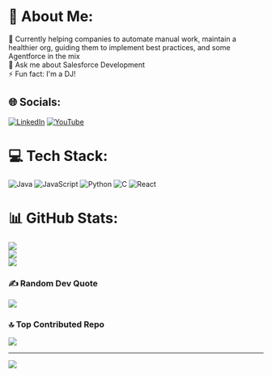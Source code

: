# 💫 About Me:
🔭 Currently helping companies to automate manual work, maintain a healthier org, guiding them to implement best practices, and some Agentforce in the mix<br>💬 Ask me about Salesforce Development<br>⚡ Fun fact: I'm a DJ!


## 🌐 Socials:
[![LinkedIn](https://img.shields.io/badge/LinkedIn-%230077B5.svg?logo=linkedin&logoColor=white)](https://linkedin.com/in/tomsouza4) [![YouTube](https://img.shields.io/badge/YouTube-%23FF0000.svg?logo=YouTube&logoColor=white)](https://youtube.com/@SalesforceTrentino) 

# 💻 Tech Stack:
![Java](https://img.shields.io/badge/java-%23ED8B00.svg?style=for-the-badge&logo=openjdk&logoColor=white) ![JavaScript](https://img.shields.io/badge/javascript-%23323330.svg?style=for-the-badge&logo=javascript&logoColor=%23F7DF1E) ![Python](https://img.shields.io/badge/python-3670A0?style=for-the-badge&logo=python&logoColor=ffdd54) ![C](https://img.shields.io/badge/c-%2300599C.svg?style=for-the-badge&logo=c&logoColor=white) ![React](https://img.shields.io/badge/react-%2320232a.svg?style=for-the-badge&logo=react&logoColor=%2361DAFB)
# 📊 GitHub Stats:
![](https://github-readme-stats.vercel.app/api?username=tomsouza4&theme=default&hide_border=false&include_all_commits=false&count_private=false)<br/>
![](https://github-readme-streak-stats.herokuapp.com/?user=tomsouza4&theme=default&hide_border=false)<br/>
![](https://github-readme-stats.vercel.app/api/top-langs/?username=tomsouza4&theme=default&hide_border=false&include_all_commits=false&count_private=false&layout=compact)

### ✍️ Random Dev Quote
![](https://quotes-github-readme.vercel.app/api?type=horizontal&theme=radical)

### 🔝 Top Contributed Repo
![](https://github-contributor-stats.vercel.app/api?username=tomsouza4&limit=5&theme=dark&combine_all_yearly_contributions=true)

---
[![](https://visitcount.itsvg.in/api?id=tomsouza4&icon=0&color=0)](https://visitcount.itsvg.in)

<!-- Proudly created with GPRM ( https://gprm.itsvg.in ) -->
